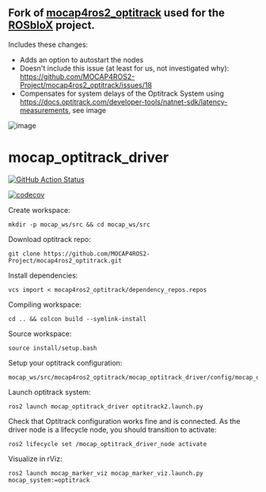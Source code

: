 ## Fork of [mocap4ros2_optitrack](https://github.com/MOCAP4ROS2-Project/mocap4ros2_optitrack) used for the [ROSbloX](https://rosblox.github.io/) project. 

Includes these changes:
- Adds an option to autostart the nodes
- Doesn't include this issue (at least for us, not investigated why): https://github.com/MOCAP4ROS2-Project/mocap4ros2_optitrack/issues/18
- Compensates for system delays of the Optitrack System using https://docs.optitrack.com/developer-tools/natnet-sdk/latency-measurements, see image

![image](https://github.com/rosblox/mocap4ros2_optitrack/assets/20051567/ebed2352-8470-46e9-b26b-b454896da336)


# mocap_optitrack_driver

[![GitHub Action Status](https://github.com/MOCAP4ROS2-Project/mocap4ros2_optitrack/actions/workflows/main.yaml/badge.svg)](https://github.com/MOCAP4ROS2-Project/mocap_optitrack_driver)

[![codecov](https://codecov.io/gh/MOCAP4ROS2-Project/mocap_optitrack_driver/main/graph/badge.svg)](https://codecov.io/gh/MOCAP4ROS2-Project/mocap_optitrack_driver)

Create workspace:
```
mkdir -p mocap_ws/src && cd mocap_ws/src
```
Download optitrack repo:
```
git clone https://github.com/MOCAP4ROS2-Project/mocap4ros2_optitrack.git
```
Install dependencies:
```
vcs import < mocap4ros2_optitrack/dependency_repos.repos
```
Compiling workspace:
```
cd .. && colcon build --symlink-install
```
Source workspace:
```
source install/setup.bash
```
Setup your optitrack configuration:
```
mocap_ws/src/mocap4ros2_optitrack/mocap_optitrack_driver/config/mocap_optitrack_driver_params.yaml
```
Launch optitrack system:
```
ros2 launch mocap_optitrack_driver optitrack2.launch.py
```
Check that Optitrack configuration works fine and is connected. As the driver node is a lifecycle node, you should transition to activate:
```
ros2 lifecycle set /mocap_optitrack_driver_node activate
```
Visualize in rViz:
```
ros2 launch mocap_marker_viz mocap_marker_viz.launch.py mocap_system:=optitrack
```
